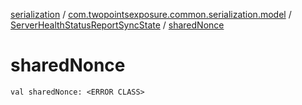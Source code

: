 [serialization](../../index.md) / [com.twopointsexposure.common.serialization.model](../index.md) / [ServerHealthStatusReportSyncState](index.md) / [sharedNonce](./shared-nonce.md)

# sharedNonce

`val sharedNonce: <ERROR CLASS>`